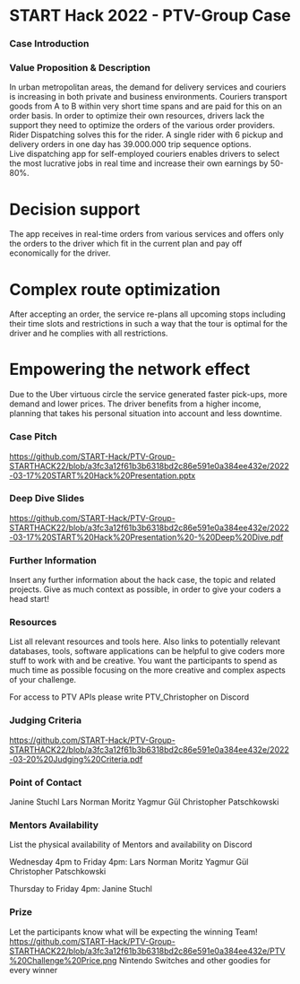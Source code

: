 # START Hack 2022 - PTV-Group Case 

### Case Introduction
### Value Proposition & Description
In urban metropolitan areas, the demand for delivery services and couriers is increasing in both private and business environments. 
Couriers transport goods from A to B within very short time spans and are paid for this on an order basis. In order to optimize their own resources, drivers lack the support they need to optimize the orders of the various order providers. Rider Dispatching solves this for the rider. 
A single rider with 6 pickup and delivery orders in one day has 39.000.000 trip sequence options.    
Live dispatching app for self-employed couriers enables drivers to select the most lucrative jobs in real time and increase their own earnings by 50-80%. 

# Decision support
The app receives in real-time orders from various services and offers only the orders to the driver which fit in the current plan and pay off economically for the driver. 
# Complex route optimization  
After accepting an order, the service re-plans all upcoming stops including their time slots and restrictions in such a way that the tour is optimal for the driver and he complies with all restrictions. 
# Empowering the network effect 
Due to the Uber virtuous circle the service generated faster pick-ups, more demand and lower prices. The driver benefits from a higher income, planning that takes his personal situation into account and less downtime. 

### Case Pitch
https://github.com/START-Hack/PTV-Group-STARTHACK22/blob/a3fc3a12f61b3b6318bd2c86e591e0a384ee432e/2022-03-17%20START%20Hack%20Presentation.pptx

### Deep Dive Slides
https://github.com/START-Hack/PTV-Group-STARTHACK22/blob/a3fc3a12f61b3b6318bd2c86e591e0a384ee432e/2022-03-17%20START%20Hack%20Presentation%20-%20Deep%20Dive.pdf

### Further Information
Insert any further information about the hack case, the topic and related projects.
Give as much context as possible, in order to give your coders a head start!

### Resources
List all relevant resources and tools here.
Also links to potentially relevant databases, tools, software applications can be helpful to give coders more stuff to work with and be creative.
You want the participants to spend as much time as possible focusing on the more creative and complex aspects of your challenge.

For access to PTV APIs please write PTV_Christopher on Discord

### Judging Criteria
https://github.com/START-Hack/PTV-Group-STARTHACK22/blob/a3fc3a12f61b3b6318bd2c86e591e0a384ee432e/2022-03-20%20Judging%20Criteria.pdf

### Point of Contact
Janine Stuchl
Lars Norman Moritz
Yagmur Gül
Christopher Patschkowski

### Mentors Availability 
List the physical availability of Mentors and availability on Discord 

Wednesday 4pm to Friday 4pm:
Lars Norman Moritz
Yagmur Gül
Christopher Patschkowski

Thursday to Friday 4pm:
Janine Stuchl

### Prize
Let the participants know what will be expecting the winning Team!
https://github.com/START-Hack/PTV-Group-STARTHACK22/blob/a3fc3a12f61b3b6318bd2c86e591e0a384ee432e/PTV%20Challenge%20Price.png
Nintendo Switches and other goodies for every winner
